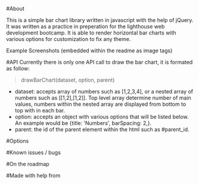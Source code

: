 #About

This is a simple bar chart library written in javascript with the help of jQuery. It was written as a practice in preperation for the lighthouse web development bootcamp. It is able to render horizontal bar charts with various options for customization to fix any theme.

Example Screenshots (embedded within the readme as image tags)

#API
Currently there is only one API call to draw the bar chart, it is formated as follow:
> drawBarChart(dataset, option, parent)
* dataset: accepts array of numbers such as [1,2,3,4], or a nested array of numbers such as [[1,2],[1,2]]. Top level array determine number of main values, numbers within the nested array are displayed from bottom to top with in each bar.
* option: accepts an object with various options that will be listed below. An example would be {title: 'Numbers', barSpacing: 2,}.
* parent: the id of the parent element within the html such as #parent_id.

#Options

#Known issues / bugs

#On the roadmap

#Made with help from

